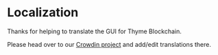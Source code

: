 # Localization

Thanks for helping to translate the GUI for Thyme Blockchain.

Please head over to our [Crowdin project](https://crowdin.com/project/thyme-blockchain/) and add/edit translations there.
